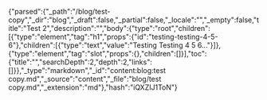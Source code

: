 {"parsed":{"_path":"/blog/test-copy","_dir":"blog","_draft":false,"_partial":false,"_locale":"","_empty":false,"title":"Test 2","description":"","body":{"type":"root","children":[{"type":"element","tag":"h1","props":{"id":"testing-testing-4-5-6"},"children":[{"type":"text","value":"Testing Testing 4 5 6..."}]},{"type":"element","tag":"slot","props":{},"children":[]}],"toc":{"title":"","searchDepth":2,"depth":2,"links":[]}},"_type":"markdown","_id":"content:blog:test copy.md","_source":"content","_file":"blog/test copy.md","_extension":"md"},"hash":"iQXZIJ1ToN"}